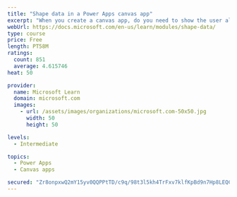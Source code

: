 ```yaml
---
title: "Shape data in a Power Apps canvas app"
excerpt: "When you create a canvas app, do you need to show the user all the data? What if you want to show only the data that is relevant to them? This module will help you address this issue."
webUrl: https://docs.microsoft.com/en-us/learn/modules/shape-data/
type: course
price: Free
length: PT58M
ratings:
  count: 851
  average: 4.615746
heat: 50

provider:
  name: Microsoft Learn
  domain: microsoft.com
  images:
    - url: /assets/images/organizations/microsoft.com-50x50.jpg
      width: 50
      height: 50

levels:
  - Intermediate

topics:
  - Power Apps
  - Canvas apps

secured: "Zr8onpxwQ2mY15yv0QQPPtTD/c9q/98t3l5kh4TrFxv7klfKpBd9n7Hp8LEQCvwsTcNjVQdnp9//cMJ/bKC+rymhumPwQ/GHa64PEoew6peWcXiGW9gVvLn+zqyaZT4jn/fjnxih/fHWkqGHQeY3vZ7Ek/7eA3F5Fl1mB550YwdIKo9mF5RE4qA7Mmw983IuhV4u5kuMk5iYWDwgoRpszwVYAgO3vDkgdONHF+b1FYpVhdXhvF4oPee9MCTd0wcti7czhf2W1DG062kxPN1fZoUrfesCCPAQNkfe31NFktw7z2YO8w+nCfZMMTjFc2ukjthWCM3pASAQMsu+wivq7vvcOBIhKPkXW4OpDBaP0KDUUwD+fIYnfW8OiKI0TFGcNGk4wuuyu7q2K10IgX7DBggrYJRt4rbHSl4MalKKXaQ=;JyNTFMoI1k2w9eY/8amTag=="
---
```


